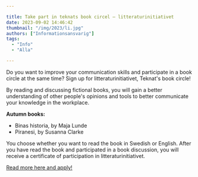 ```yaml
---

title: Take part in teknats book circel – litteraturinitiativet
date: 2023-09-02 14:46:42
thumbnail: "/img/2023/li.jpg"
authors: ["Informationsansvarig"]
tags: 
  - "Info"
  - "Alla"

---
```

Do you want to improve your communication skills and participate in a book circle at the same time? Sign up for litteraturinitiativet, Teknat's book circle!

By reading and discussing fictional books, you will gain a better understanding of other people's opinions and tools to better communicate your knowledge in the workplace.

**Autumn books:**
* Binas historia, by Maja Lunde
* Piranesi, by Susanna Clarke

You choose whether you want to read the book in Swedish or English. After you have read the book and participated in a book discussion, you will receive a certificate of participation in litteraturinitiativet.

[Read more here and apply!](https://www.uu.se/student/fakultet/teknisk-naturvetenskapliga/fakultetsnyheter/arkiv/2023-06-16-delta-i-litteraturinitiativet)